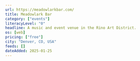 ```yaml
---
url: https://meadowlarkbar.com/
title: Meadowlark Bar
category: ["events"]
literacyLevel: "0"
headline: A music and event venue in the Rino Art District.
os: [web]
pricing: ["free"]
city: "Denver, CO, USA"
feeds: []
dateAdded: 2025-01-25
---
```

